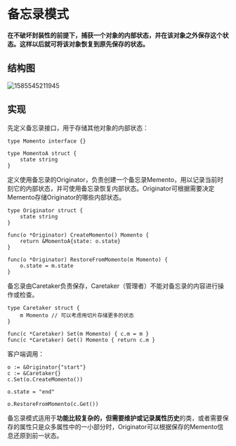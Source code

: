 # 备忘录模式

**在不破坏封装性的前提下，捕获一个对象的内部状态，并在该对象之外保存这个状态。这样以后就可将该对象恢复到原先保存的状态。**

## 结构图

![1585545211945](../../../.gitbook/assets/1585545211945.png)

## 实现

先定义备忘录接口，用于存储其他对象的内部状态：

```text
type Momento interface {}

type MomentoA struct {
    state string
}
```

定义使用备忘录的Originator，负责创建一个备忘录Memento，用以记录当前时刻它的内部状态，并可使用备忘录恢复内部状态。Originator可根据需要决定Memento存储Originator的哪些内部状态。

```text
type Originator struct {
    state string 
}

func(o *Originator) CreateMomento() Momento {
    return &MomentoA{state: o.state}
}

func(o *Originator) RestoreFromMomento(m Momento) {
    o.state = m.state
}
```

备忘录由Caretaker负责保存，Caretaker（管理者）不能对备忘录的内容进行操作或检查。

```text
type Caretaker struct {
    m Momento // 可以考虑用切片存储更多的状态
}

func(c *Caretaker) Set(m Momento) { c.m = m }
func(c *Caretaker) Get() Momento { return c.m }
```

客户端调用：

```text
o := &Originator{"start"}
c := &Caretaker{}
c.Set(o.CreateMomento())

o.state = "end"

o.RestoreFromMomento(c.Get())
```

备忘录模式适用于**功能比较复杂的，但需要维护或记录属性历史**的类，或者需要保存的属性只是众多属性中的一小部分时，Originator可以根据保存的Memento信息还原到前一状态。

